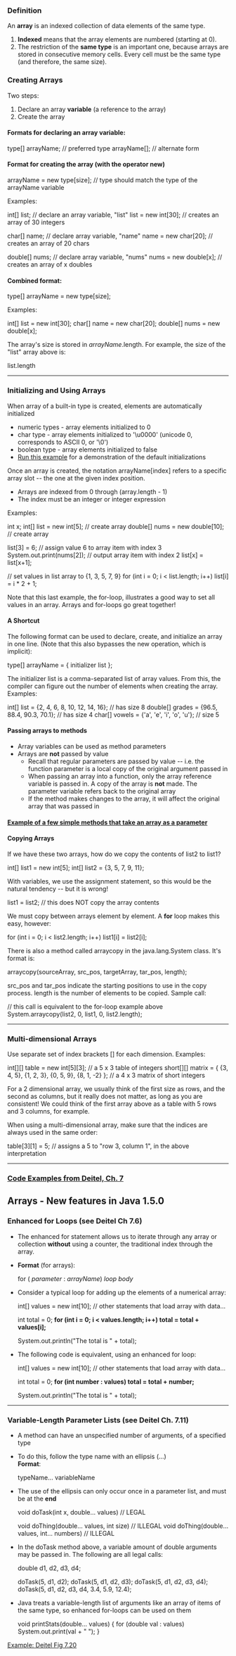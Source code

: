 

### Definition

An **array** is an indexed collection of data elements of the same type.

1.  **Indexed**  means that the array elements are numbered (starting at 0).
2.  The restriction of the  **same type**  is an important one, because arrays are stored in consecutive memory cells. Every cell must be the same type (and therefore, the same size).

### Creating Arrays

Two steps:

1.  Declare an array  **variable**  (a reference to the array)
2.  Create the array

#### Formats for declaring an array variable:

  type[] arrayName;    // preferred
  type arrayName[];    // alternate form

#### Format for creating the array (with the operator  new)

  arrayName = new type[size];   // type should match the type of the arrayName variable

Examples:

  int[] list;		   // declare an array variable, "list"
  list = new int[30];	   // creates an array of 30 integers

  char[] name;		   // declare array variable, "name"
  name = new char[20];     // creates an array of 20 chars

  double[] nums;	   // declare array variable, "nums"
  nums = new double[x];    // creates an array of x doubles

#### Combined format:

  type[] arrayName = new type[size];

Examples:

  int[] list = new int[30];
  char[] name = new char[20];
  double[] nums = new double[x];

The array's size is stored in _arrayName_.length. For example, the size of the "list" array above is:

  list.length

----------

### Initializing and Using Arrays

When array of a built-in type is created, elements are automatically initialized

-   numeric types - array elements initialized to 0
-   char  type - array elements initialized to '\u0000' (unicode 0, corresponds to ASCII 0, or '\0')
-   boolean  type - array elements initialized to  false
-   [Run this example](https://www.cs.fsu.edu/~myers/cgs3416/notes/examples/arrays/Array1.java)  for a demonstration of the default initializations

Once an array is created, the notation arrayName[index] refers to a specific array slot -- the one at the given index position.

-   Arrays are indexed from 0 through  (array.length - 1)
-   The index must be an integer or integer expression

Examples:

  int x;
  int[] list = new int[5];         // create array 
  double[] nums = new double[10];  // create array

  list[3] = 6;                     // assign value 6 to array item with index 3
  System.out.print(nums[2]);       // output array item with index 2 
  list[x] = list[x+1];

  // set values in list array to {1, 3, 5, 7, 9} 
  for (int i = 0; i < list.length; i++)
	list[i] = i * 2 + 1;

Note that this last example, the for-loop, illustrates a good way to set all values in an array. Arrays and for-loops go great together!

#### A Shortcut

The following format can be used to declare, create, and initialize an array in one line. (Note that this also bypasses the new operation, which is implicit):

   type[] arrayName = { initializer list };

The initializer list is a comma-separated list of array values. From this, the compiler can figure out the number of elements when creating the array. Examples:

  int[] list = {2, 4, 6, 8, 10, 12, 14, 16};   // has size 8
  double[] grades = {96.5, 88.4, 90.3, 70.1};  // has size 4
  char[] vowels = {'a', 'e', 'i', 'o', 'u'};   // size 5

#### Passing arrays to methods

-   Array variables can be used as method parameters
-   Arrays are  **not**  passed by value
    -   Recall that regular parameters are passed by value -- i.e. the function parameter is a local copy of the original argument passed in
    -   When passing an array into a function, only the array reference variable is passed in. A copy of the array is  **not**  made. The parameter variable refers back to the original array
    -   If the method makes changes to the array, it will affect the original array that was passed in

#### [Example of a few simple methods that take an array as a parameter](https://www.cs.fsu.edu/~myers/cgs3416/notes/examples/arrays/PrintArr.java)

#### Copying Arrays

If we have these two arrays, how do we copy the contents of list2 to list1?

  int[] list1 = new int[5]; 
  int[] list2 = {3, 5, 7, 9, 11}; 

With variables, we use the assignment statement, so this would be the natural tendency -- but it is wrong!

  list1 = list2;  // this does NOT copy the array contents 

We must copy between arrays element by element. A  **for**  loop makes this easy, however:

  for (int i = 0; i < list2.length; i++) 
    list1[i] = list2[i]; 

There is also a method called arraycopy in the java.lang.System class. It's format is:

  arraycopy(sourceArray, src_pos, targetArray, tar_pos, length);

src_pos and tar_pos indicate the starting positions to use in the copy process. length is the number of elements to be copied. Sample call:

  // this call is equivalent to the for-loop example above
  System.arraycopy(list2, 0, list1, 0, list2.length);

----------

### Multi-dimensional Arrays

Use separate set of index brackets [] for each dimension. Examples:

  int[][] table = new int[5][3];    // a 5 x 3 table of integers
  short[][] matrix = { {3, 4, 5},
		       {1, 2, 3},
		       {0, 5, 9},
		       {8, 1, -2} };  // a 4 x 3 matrix of short integers

For a 2 dimensional array, we usually think of the first size as rows, and the second as columns, but it really does not matter, as long as you are consistent! We could think of the first array above as a table with 5 rows and 3 columns, for example.

When using a multi-dimensional array, make sure that the indices are always used in the same order:

  table[3][1] = 5;	// assigns a 5 to "row 3, column 1", in the above interpretation

----------

### [Code Examples from Deitel, Ch. 7](http://www.cs.fsu.edu/~myers/cop3252/notes/deitel7/ch07/)

## Arrays - New features in Java 1.5.0

  

### Enhanced  for  Loops (see Deitel Ch 7.6)

-   The enhanced  for  statement allows us to iterate through any array or collection  **without**  using a counter, the traditional index through the array.
-   **Format**  (for arrays):
    
     for ( _parameter_ : _arrayName_)
        _loop body_
    
-   Consider a typical loop for adding up the elements of a numerical array:
    
      int[] values = new int[10];
      // other statements that load array with data...
    
      int total = 0;
      **for (int i = 0; i < values.length; i++)
         total = total + values[i];**
    
      System.out.println("The total is " + total);
    
-   The following code is equivalent, using an enhanced  for  loop:
    
      int[] values = new int[10];
      // other statements that load array with data...
    
      int total = 0;
      **for (int number : values)
         total = total + number;**
    
      System.out.println("The total is " + total);
    

----------

### Variable-Length Parameter Lists (see Deitel Ch. 7.11)

-   A method can have an unspecified number of arguments, of a specified type
-   To do this, follow the type name with an ellipsis (...)  
    **Format**:
    
      typeName... variableName
    
-   The use of the ellipsis can only occur once in a parameter list, and must be at the  **end**
    
       void doTask(int x, double... values)		// LEGAL
    
       void doThing(double... values, int size)		// ILLEGAL
       void doThing(double... values, int... numbers)	// ILLEGAL
    
-   In the  doTask  method above, a variable amount of  double  arguments may be passed in. The following are all legal calls:
    
       double d1, d2, d3, d4;
    
       doTask(5, d1, d2);
       doTask(5, d1, d2, d3);
       doTask(5, d1, d2, d3, d4);
       doTask(5, d1, d2, d3, d4, 3.4, 5.9, 12.4);
    
-   Java treats a variable-length list of arguments like an array of items of the same type, so enhanced for-loops can be used on them
    
       void printStats(double... values)
       {
    	for (double val : values)
    	   System.out.print(val + " ");
       }
    

[Example: Deitel Fig 7.20](http://www.cs.fsu.edu/~myers/cop3252/notes/deitel7/ch07/fig07_20/VarargsTest.java)